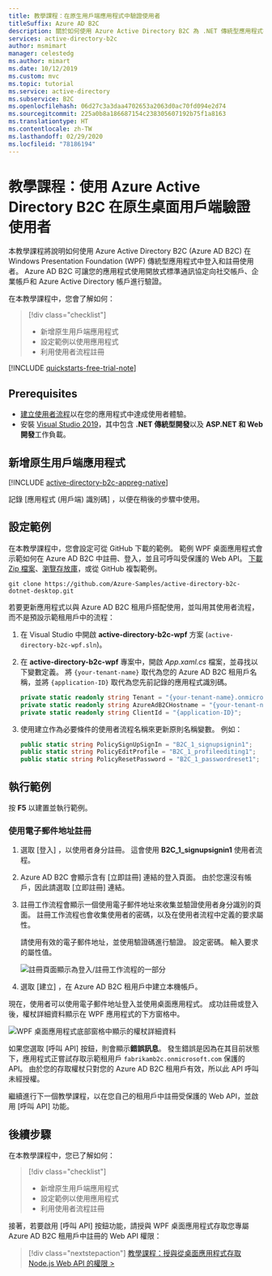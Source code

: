 ```yaml
---
title: 教學課程：在原生用戶端應用程式中驗證使用者
titleSuffix: Azure AD B2C
description: 關於如何使用 Azure Active Directory B2C 為 .NET 傳統型應用程式提供使用者登入的教學課程。
services: active-directory-b2c
author: msmimart
manager: celestedg
ms.author: mimart
ms.date: 10/12/2019
ms.custom: mvc
ms.topic: tutorial
ms.service: active-directory
ms.subservice: B2C
ms.openlocfilehash: 06d27c3a3daa4702653a2063d0ac70fd094e2d74
ms.sourcegitcommit: 225a0b8a186687154c238305607192b75f1a8163
ms.translationtype: HT
ms.contentlocale: zh-TW
ms.lasthandoff: 02/29/2020
ms.locfileid: "78186194"
---
```

# <a name="tutorial-authenticate-users-in-a-native-desktop-client-using-azure-active-directory-b2c"></a>教學課程：使用 Azure Active Directory B2C 在原生桌面用戶端驗證使用者

本教學課程將說明如何使用 Azure Active Directory B2C (Azure AD B2C) 在 Windows Presentation Foundation (WPF) 傳統型應用程式中登入和註冊使用者。 Azure AD B2C 可讓您的應用程式使用開放式標準通訊協定向社交帳戶、企業帳戶和 Azure Active Directory 帳戶進行驗證。

在本教學課程中，您會了解如何：

> [!div class="checklist"]
> * 新增原生用戶端應用程式
> * 設定範例以使用應用程式
> * 利用使用者流程註冊

[!INCLUDE [quickstarts-free-trial-note](../../includes/quickstarts-free-trial-note.md)]

## <a name="prerequisites"></a>Prerequisites

- [建立使用者流程](tutorial-create-user-flows.md)以在您的應用程式中達成使用者體驗。
- 安裝 [Visual Studio 2019](https://www.visualstudio.com/downloads/)，其中包含 **.NET 傳統型開發**以及 **ASP.NET 和 Web 開發**工作負載。

## <a name="add-the-native-client-application"></a>新增原生用戶端應用程式

[!INCLUDE [active-directory-b2c-appreg-native](../../includes/active-directory-b2c-appreg-native.md)]

記錄 [應用程式 (用戶端) 識別碼]  ，以便在稍後的步驟中使用。

## <a name="configure-the-sample"></a>設定範例

在本教學課程中，您會設定可從 GitHub 下載的範例。 範例 WPF 桌面應用程式會示範如何在 Azure AD B2C 中註冊、登入，並且可呼叫受保護的 Web API。 [下載 Zip 檔案](https://github.com/Azure-Samples/active-directory-b2c-dotnet-desktop/archive/msalv3.zip)、[瀏覽存放庫](https://github.com/Azure-Samples/active-directory-b2c-dotnet-desktop)，或從 GitHub 複製範例。

```
git clone https://github.com/Azure-Samples/active-directory-b2c-dotnet-desktop.git
```

若要更新應用程式以與 Azure AD B2C 租用戶搭配使用，並叫用其使用者流程，而不是預設示範租用戶中的流程：

1. 在 Visual Studio 中開啟 **active-directory-b2c-wpf** 方案 (`active-directory-b2c-wpf.sln`)。
2. 在 **active-directory-b2c-wpf** 專案中，開啟 *App.xaml.cs* 檔案，並尋找以下變數定義。 將 `{your-tenant-name}` 取代為您的 Azure AD B2C 租用戶名稱，並將 `{application-ID}` 取代為您先前記錄的應用程式識別碼。

    ```csharp
    private static readonly string Tenant = "{your-tenant-name}.onmicrosoft.com";
    private static readonly string AzureAdB2CHostname = "{your-tenant-name}.b2clogin.com";
    private static readonly string ClientId = "{application-ID}";
    ```

3. 使用建立作為必要條件的使用者流程名稱來更新原則名稱變數。 例如：

    ```csharp
    public static string PolicySignUpSignIn = "B2C_1_signupsignin1";
    public static string PolicyEditProfile = "B2C_1_profileediting1";
    public static string PolicyResetPassword = "B2C_1_passwordreset1";
    ```

## <a name="run-the-sample"></a>執行範例

按 **F5** 以建置並執行範例。

### <a name="sign-up-using-an-email-address"></a>使用電子郵件地址註冊

1. 選取 [登入]  ，以使用者身分註冊。 這會使用 **B2C_1_signupsignin1** 使用者流程。
2. Azure AD B2C 會顯示含有 [立即註冊]  連結的登入頁面。 由於您還沒有帳戶，因此請選取 [立即註冊]  連結。
3. 註冊工作流程會顯示一個使用電子郵件地址來收集並驗證使用者身分識別的頁面。 註冊工作流程也會收集使用者的密碼，以及在使用者流程中定義的要求屬性。

    請使用有效的電子郵件地址，並使用驗證碼進行驗證。 設定密碼。 輸入要求的屬性值。

    ![註冊頁面顯示為登入/註冊工作流程的一部分](./media/tutorial-desktop-app/azure-ad-b2c-sign-up-workflow.png)

4. 選取 [建立]  ，在 Azure AD B2C 租用戶中建立本機帳戶。

現在，使用者可以使用電子郵件地址登入並使用桌面應用程式。 成功註冊或登入後，權杖詳細資料顯示在 WPF 應用程式的下方窗格中。

![WPF 桌面應用程式底部窗格中顯示的權杖詳細資料](./media/tutorial-desktop-app/desktop-app-01-post-signin.png)

如果您選取 [呼叫 API]  按鈕，則會顯示**錯誤訊息**。 發生錯誤是因為在其目前狀態下，應用程式正嘗試存取示範租用戶 `fabrikamb2c.onmicrosoft.com` 保護的 API。 由於您的存取權杖只對您的 Azure AD B2C 租用戶有效，所以此 API 呼叫未經授權。

繼續進行下一個教學課程，以在您自己的租用戶中註冊受保護的 Web API，並啟用 [呼叫 API]  功能。

## <a name="next-steps"></a>後續步驟

在本教學課程中，您已了解如何：

> [!div class="checklist"]
> * 新增原生用戶端應用程式
> * 設定範例以使用應用程式
> * 利用使用者流程註冊

接著，若要啟用 [呼叫 API]  按鈕功能，請授與 WPF 桌面應用程式存取您專屬 Azure AD B2C 租用戶中註冊的 Web API 權限：

> [!div class="nextstepaction"]
> [教學課程：授與從桌面應用程式存取 Node.js Web API 的權限 >](tutorial-desktop-app-webapi.md)

